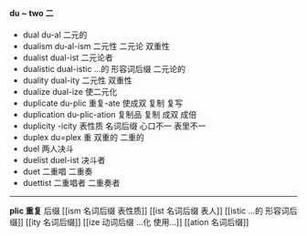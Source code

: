#### du ~ two 二
- dual du-al 二元的
- dualism du-al-ism 二元性 二元论 双重性
- dualist dual-ist 二元论者
- dualistic dual-istic ...的 形容词后缀 二元论的
- duality dual-ity 二元性 双重性
- dualize dual-ize 使二元化
- duplicate du-plic 重复-ate 使成双  复制 复写
- duplication du-plic-ation 复制品 复制 成双 成倍
- duplicity -icity 表性质 名词后缀  心口不一 表里不一 
- duplex du=plex 重 双重的 二重的
- duel   两人决斗
- duelist duel-ist 决斗者
- duet 二重唱 二重奏
- duettist 二重唱者 二重奏者

---
**plic 重复**
后缀
[[ism 名词后缀 表性质]]
[[ist  名词后缀 表人]]
[[istic ...的 形容词后缀]]
[[ity 名词后缀]]
[[ize 动词后缀 ...化 使用...]]
[[ation 名词后缀]]
